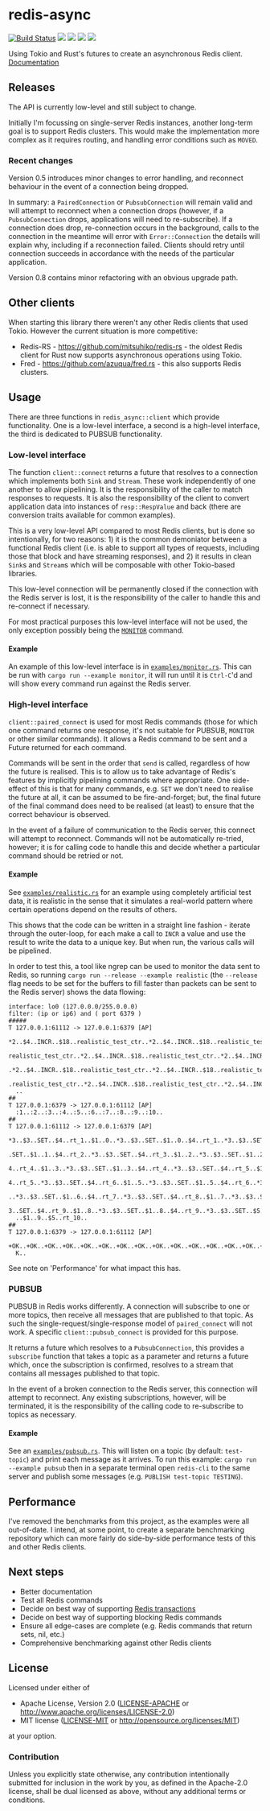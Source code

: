 # redis-async

[![Build Status](https://travis-ci.org/benashford/redis-async-rs.svg?branch=master)](https://travis-ci.org/benashford/redis-async-rs)
[![](http://meritbadge.herokuapp.com/redis-async)](https://crates.io/crates/redis-async)
[![](https://img.shields.io/crates/d/redis-async.svg)](https://crates.io/crates/redis-async)
[![](https://img.shields.io/crates/dv/redis-async.svg)](https://crates.io/crates/redis-async)
[![](https://docs.rs/redis-async/badge.svg)](https://docs.rs/redis-async/)

Using Tokio and Rust's futures to create an asynchronous Redis client. [Documentation](https://docs.rs/redis-async/)

## Releases

The API is currently low-level and still subject to change.

Initially I'm focussing on single-server Redis instances, another long-term goal is to support Redis clusters. This would make the implementation more complex as it requires routing, and handling error conditions such as `MOVED`.

### Recent changes

Version 0.5 introduces minor changes to error handling, and reconnect behaviour in the event of a connection being dropped.

In summary: a `PairedConnection` or `PubsubConnection` will remain valid and will attempt to reconnect when a connection drops (however, if a `PubsubConnection` drops, applications will need to re-subscribe). If a connection does drop, re-connection occurs in the background, calls to the connection in the meantime will error with `Error::Connection` the details will explain why, including if a reconnection failed. Clients should retry until connection succeeds in accordance with the needs of the particular application.

Version 0.8 contains minor refactoring with an obvious upgrade path.

## Other clients

When starting this library there weren't any other Redis clients that used Tokio. However the current situation is more competitive:

- Redis-RS - https://github.com/mitsuhiko/redis-rs - the oldest Redis client for Rust now supports asynchronous operations using Tokio.
- Fred - https://github.com/azuqua/fred.rs - this also supports Redis clusters.

## Usage

There are three functions in `redis_async::client` which provide functionality. One is a low-level interface, a second is a high-level interface, the third is dedicated to PUBSUB functionality.

### Low-level interface

The function `client::connect` returns a future that resolves to a connection which implements both `Sink` and `Stream`. These work independently of one another to allow pipelining. It is the responsibility of the caller to match responses to requests. It is also the responsibility of the client to convert application data into instances of `resp::RespValue` and back (there are conversion traits available for common examples).

This is a very low-level API compared to most Redis clients, but is done so intentionally, for two reasons: 1) it is the common demoniator between a functional Redis client (i.e. is able to support all types of requests, including those that block and have streaming responses), and 2) it results in clean `Sink`s and `Stream`s which will be composable with other Tokio-based libraries.

This low-level connection will be permanently closed if the connection with the Redis server is lost, it is the responsibility of the caller to handle this and re-connect if necessary.

For most practical purposes this low-level interface will not be used, the only exception possibly being the [`MONITOR`](https://redis.io/commands/monitor) command.

#### Example

An example of this low-level interface is in [`examples/monitor.rs`](examples/monitor.rs). This can be run with `cargo run --example monitor`, it will run until it is `Ctrl-C`'d and will show every command run against the Redis server.

### High-level interface

`client::paired_connect` is used for most Redis commands (those for which one command returns one response, it's not suitable for PUBSUB, `MONITOR` or other similar commands). It allows a Redis command to be sent and a Future returned for each command.

Commands will be sent in the order that `send` is called, regardless of how the future is realised. This is to allow us to take advantage of Redis's features by implicitly pipelining commands where appropriate. One side-effect of this is that for many commands, e.g. `SET` we don't need to realise the future at all, it can be assumed to be fire-and-forget; but, the final future of the final command does need to be realised (at least) to ensure that the correct behaviour is observed.

In the event of a failure of communication to the Redis server, this connect will attempt to reconnect. Commands will not be automatically re-tried, however; it is for calling code to handle this and decide whether a particular command should be retried or not.

#### Example

See [`examples/realistic.rs`](examples/realistic.rs) for an example using completely artificial test data, it is realistic in the sense that it simulates a real-world pattern where certain operations depend on the results of others.

This shows that the code can be written in a straight line fashion - iterate through the outer-loop, for each make a call to `INCR` a value and use the result to write the data to a unique key. But when run, the various calls will be pipelined.

In order to test this, a tool like ngrep can be used to monitor the data sent to Redis, so running `cargo run --release --example realistic` (the `--release` flag needs to be set for the buffers to fill faster than packets can be sent to the Redis server) shows the data flowing:

```
interface: lo0 (127.0.0.0/255.0.0.0)
filter: (ip or ip6) and ( port 6379 )
#####
T 127.0.0.1:61112 -> 127.0.0.1:6379 [AP]
  *2..$4..INCR..$18..realistic_test_ctr..*2..$4..INCR..$18..realistic_test_ctr..*2..$4..INCR..$18..
  realistic_test_ctr..*2..$4..INCR..$18..realistic_test_ctr..*2..$4..INCR..$18..realistic_test_ctr.
  .*2..$4..INCR..$18..realistic_test_ctr..*2..$4..INCR..$18..realistic_test_ctr..*2..$4..INCR..$18.
  .realistic_test_ctr..*2..$4..INCR..$18..realistic_test_ctr..*2..$4..INCR..$18..realistic_test_ctr
  ..
##
T 127.0.0.1:6379 -> 127.0.0.1:61112 [AP]
  :1..:2..:3..:4..:5..:6..:7..:8..:9..:10..
##
T 127.0.0.1:61112 -> 127.0.0.1:6379 [AP]
  *3..$3..SET..$4..rt_1..$1..0..*3..$3..SET..$1..0..$4..rt_1..*3..$3..SET..$4..rt_2..$1..1..*3..$3.
  .SET..$1..1..$4..rt_2..*3..$3..SET..$4..rt_3..$1..2..*3..$3..SET..$1..2..$4..rt_3..*3..$3..SET..$
  4..rt_4..$1..3..*3..$3..SET..$1..3..$4..rt_4..*3..$3..SET..$4..rt_5..$1..4..*3..$3..SET..$1..4..$
  4..rt_5..*3..$3..SET..$4..rt_6..$1..5..*3..$3..SET..$1..5..$4..rt_6..*3..$3..SET..$4..rt_7..$1..6
  ..*3..$3..SET..$1..6..$4..rt_7..*3..$3..SET..$4..rt_8..$1..7..*3..$3..SET..$1..7..$4..rt_8..*3..$
  3..SET..$4..rt_9..$1..8..*3..$3..SET..$1..8..$4..rt_9..*3..$3..SET..$5..rt_10..$1..9..*3..$3..SET
  ..$1..9..$5..rt_10..
##
T 127.0.0.1:6379 -> 127.0.0.1:61112 [AP]
  +OK..+OK..+OK..+OK..+OK..+OK..+OK..+OK..+OK..+OK..+OK..+OK..+OK..+OK..+OK..+OK..+OK..+OK..+OK..+O
  K..
```

See note on 'Performance' for what impact this has.

### PUBSUB

PUBSUB in Redis works differently. A connection will subscribe to one or more topics, then receive all messages that are published to that topic. As such the single-request/single-response model of `paired_connect` will not work. A specific `client::pubsub_connect` is provided for this purpose.

It returns a future which resolves to a `PubsubConnection`, this provides a `subscribe` function that takes a topic as a parameter and returns a future which, once the subscription is confirmed, resolves to a stream that contains all messages published to that topic.

In the event of a broken connection to the Redis server, this connection will attempt to reconnect. Any existing subscriptions, however, will be terminated, it is the responsibility of the calling code to re-subscribe to topics as necessary.

#### Example

See an [`examples/pubsub.rs`](examples/pubsub.rs). This will listen on a topic (by default: `test-topic`) and print each message as it arrives. To run this example: `cargo run --example pubsub` then in a separate terminal open `redis-cli` to the same server and publish some messages (e.g. `PUBLISH test-topic TESTING`).

## Performance

I've removed the benchmarks from this project, as the examples were all out-of-date. I intend, at some point, to create a separate benchmarking repository which can more fairly do side-by-side performance tests of this and other Redis clients.

## Next steps

- Better documentation
- Test all Redis commands
- Decide on best way of supporting [Redis transactions](https://redis.io/topics/transactions)
- Decide on best way of supporting blocking Redis commands
- Ensure all edge-cases are complete (e.g. Redis commands that return sets, nil, etc.)
- Comprehensive benchmarking against other Redis clients

## License

Licensed under either of

- Apache License, Version 2.0 ([LICENSE-APACHE](LICENSE-APACHE) or http://www.apache.org/licenses/LICENSE-2.0)
- MIT license ([LICENSE-MIT](LICENSE-MIT) or http://opensource.org/licenses/MIT)

at your option.

### Contribution

Unless you explicitly state otherwise, any contribution intentionally submitted
for inclusion in the work by you, as defined in the Apache-2.0 license, shall be dual licensed as above, without any
additional terms or conditions.
